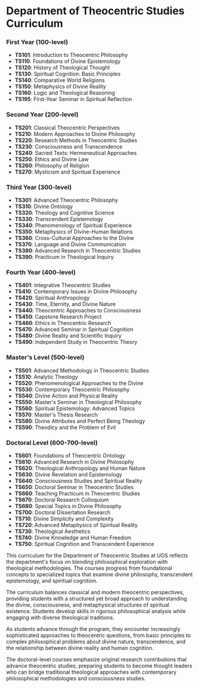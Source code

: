 # Department of Theocentric Studies Curriculum

### First Year (100-level)

- **TS101**: Introduction to Theocentric Philosophy
- **TS110**: Foundations of Divine Epistemology
- **TS120**: History of Theological Thought
- **TS130**: Spiritual Cognition: Basic Principles
- **TS140**: Comparative World Religions
- **TS150**: Metaphysics of Divine Reality
- **TS160**: Logic and Theological Reasoning
- **TS195**: First-Year Seminar in Spiritual Reflection

### Second Year (200-level)

- **TS201**: Classical Theocentric Perspectives
- **TS210**: Modern Approaches to Divine Philosophy
- **TS220**: Research Methods in Theocentric Studies
- **TS230**: Consciousness and Transcendence
- **TS240**: Sacred Texts: Hermeneutical Approaches
- **TS250**: Ethics and Divine Law
- **TS260**: Philosophy of Religion
- **TS270**: Mysticism and Spiritual Experience

### Third Year (300-level)

- **TS301**: Advanced Theocentric Philosophy
- **TS310**: Divine Ontology
- **TS320**: Theology and Cognitive Science
- **TS330**: Transcendent Epistemology
- **TS340**: Phenomenology of Spiritual Experience
- **TS350**: Metaphysics of Divine-Human Relations
- **TS360**: Cross-Cultural Approaches to the Divine
- **TS370**: Language and Divine Communication
- **TS380**: Advanced Research in Theocentric Studies
- **TS390**: Practicum in Theological Inquiry

### Fourth Year (400-level)

- **TS401**: Integrative Theocentric Studies
- **TS410**: Contemporary Issues in Divine Philosophy
- **TS420**: Spiritual Anthropology
- **TS430**: Time, Eternity, and Divine Nature
- **TS440**: Theocentric Approaches to Consciousness
- **TS450**: Capstone Research Project
- **TS460**: Ethics in Theocentric Research
- **TS470**: Advanced Seminar in Spiritual Cognition
- **TS480**: Divine Reality and Scientific Inquiry
- **TS490**: Independent Study in Theocentric Theory

### Master's Level (500-level)

- **TS501**: Advanced Methodology in Theocentric Studies
- **TS510**: Analytic Theology
- **TS520**: Phenomenological Approaches to the Divine
- **TS530**: Contemporary Theocentric Philosophy
- **TS540**: Divine Action and Physical Reality
- **TS550**: Master's Seminar in Theological Philosophy
- **TS560**: Spiritual Epistemology: Advanced Topics
- **TS570**: Master's Thesis Research
- **TS580**: Divine Attributes and Perfect Being Theology
- **TS590**: Theodicy and the Problem of Evil

### Doctoral Level (600-700-level)

- **TS601**: Foundations of Theocentric Ontology
- **TS610**: Advanced Research in Divine Philosophy
- **TS620**: Theological Anthropology and Human Nature
- **TS630**: Divine Revelation and Epistemology
- **TS640**: Consciousness Studies and Spiritual Reality
- **TS650**: Doctoral Seminar in Theocentric Studies
- **TS660**: Teaching Practicum in Theocentric Studies
- **TS670**: Doctoral Research Colloquium
- **TS680**: Special Topics in Divine Philosophy
- **TS700**: Doctoral Dissertation Research
- **TS710**: Divine Simplicity and Complexity
- **TS720**: Advanced Metaphysics of Spiritual Reality
- **TS730**: Theological Aesthetics
- **TS740**: Divine Knowledge and Human Freedom
- **TS750**: Spiritual Cognition and Transcendent Experience

This curriculum for the Department of Theocentric Studies at UOS reflects the department's focus on blending philosophical exploration with theological methodologies. The courses progress from foundational concepts to specialized topics that examine divine philosophy, transcendent epistemology, and spiritual cognition.

The curriculum balances classical and modern theocentric perspectives, providing students with a structured yet broad approach to understanding the divine, consciousness, and metaphysical structures of spiritual existence. Students develop skills in rigorous philosophical analysis while engaging with diverse theological traditions.

As students advance through the program, they encounter increasingly sophisticated approaches to theocentric questions, from basic principles to complex philosophical problems about divine nature, transcendence, and the relationship between divine reality and human cognition.

The doctoral-level courses emphasize original research contributions that advance theocentric studies, preparing students to become thought leaders who can bridge traditional theological approaches with contemporary philosophical methodologies and consciousness studies.